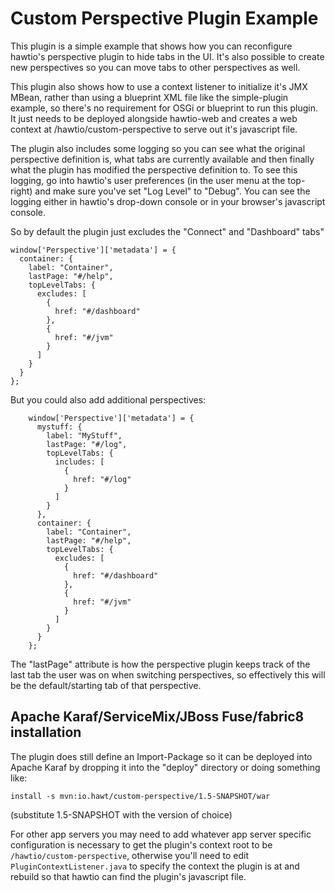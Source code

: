 # Custom Perspective Plugin Example

This plugin is a simple example that shows how you can reconfigure hawtio's perspective plugin to hide tabs in the UI.  It's also possible to create new perspectives so you can move tabs to other perspectives as well.

This plugin also shows how to use a context listener to initialize it's JMX MBean, rather than using a blueprint XML file like the simple-plugin example, so there's no requirement for OSGi or blueprint to run this plugin.  It just needs to be deployed alongside hawtio-web and creates a web context at /hawtio/custom-perspective to serve out it's javascript file.

The plugin also includes some logging so you can see what the original perspective definition is, what tabs are currently available and then finally what the plugin has modified the perspective definition to.  To see this logging, go into hawtio's user preferences (in the user menu at the top-right) and make sure you've set "Log Level" to "Debug".  You can see the logging either in hawtio's drop-down console or in your browser's javascript console.

So by default the plugin just excludes the "Connect" and "Dashboard" tabs"

```
window['Perspective']['metadata'] = {
  container: {
    label: "Container",
    lastPage: "#/help",
    topLevelTabs: {
      excludes: [
        {
          href: "#/dashboard"
        },
        {
          href: "#/jvm"
        }
      ]
    }
  }
};
```

But you could also add additional perspectives:

```
    window['Perspective']['metadata'] = {
      mystuff: {
        label: "MyStuff",
        lastPage: "#/log",
        topLevelTabs: {
          includes: [
            {
              href: "#/log"
            }
          ]
        }
      },
      container: {
        label: "Container",
        lastPage: "#/help",
        topLevelTabs: {
          excludes: [
            {
              href: "#/dashboard"
            },
            {
              href: "#/jvm"
            }
          ]
        }
      }
    };
```

The "lastPage" attribute is how the perspective plugin keeps track of the last tab the user was on when switching perspectives, so effectively this will be the default/starting tab of that perspective.

## Apache Karaf/ServiceMix/JBoss Fuse/fabric8 installation

The plugin does still define an Import-Package so it can be deployed into Apache Karaf by dropping it into the "deploy" directory or doing something like:

    install -s mvn:io.hawt/custom-perspective/1.5-SNAPSHOT/war

(substitute 1.5-SNAPSHOT with the version of choice)

For other app servers you may need to add whatever app server specific configuration is necessary to get the plugin's context root to be `/hawtio/custom-perspective`, otherwise you'll need to edit `PluginContextListener.java` to specify the context the plugin is at and rebuild so that hawtio can find the plugin's javascript file.


